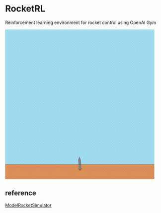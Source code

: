 # RocketRL
Reinforcement learning environment for rocket control using OpenAI Gym

![rendering](https://github.com/Jirouken/RocketRL/blob/master/demo.gif)

## reference
[ModelRocketSimulator](https://github.com/Jirouken/ModelRocketSimulator)
